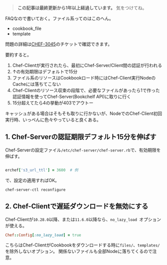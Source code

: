 <!-- too_old -->
> **この記事は最終更新から1年以上経過しています。** 気をつけてね。

FAQなので書いておく。ファイル系ってのはこのへん。

- cookbook_file
- template


問題の詳細は[CHEF-3045](https://tickets.opscode.com/browse/CHEF-3045)のチケットで確認できます。

要約すると。

1. Chef-Clientが実行されたら、最初にChef-Server/Client間の認証が行われる
2. ↑の有効期限はデフォルトで15分
3. ファイル系のリソースはCookbookロード時にはChef-Client実行NodeのCacheには落ちてこない
4. Chef-Clientのリソース収束の段階で、必要なファイルがあったら1で作った認証情報を使ってChef-Server(Bookchelf API)に取りに行く
5. 15分超えてたら4の挙動が403でアウトー

キャッシュがある場合はそもそも取りに行かないが、NodeでのChef-Client初回実行時、いっぺんに色々やっていると良くある。



## 1. Chef-Serverの認証期限デフォルト15分を伸ばす

Chef-Serverの設定ファイル`/etc/chef-server/chef-server.rb`で、有効期限を伸ばす。

```ruby:/etc/chef-server/chef-server.rb

erchef['s3_url_ttl'] = 3600  # 例
```

で、設定の適用すればOK。

`chef-server-ctl reconfigure`


## 2. Chef-Clientで遅延ダウンロードを無効にする

Chef-Clientが`10.28.0`以降、または`11.6.0`以降なら、`no_lazy_load `オプションが使える。

```ruby:/etc/chef/client.rb
Chef::Config[:no_lazy_load] = true
```

こちらはChef-ClientがCookbookをダウンロードする時に`files/`、`templates/`を除外しないオプション。
関係ないファイルも全部Nodeに落ちてくるので注意。
